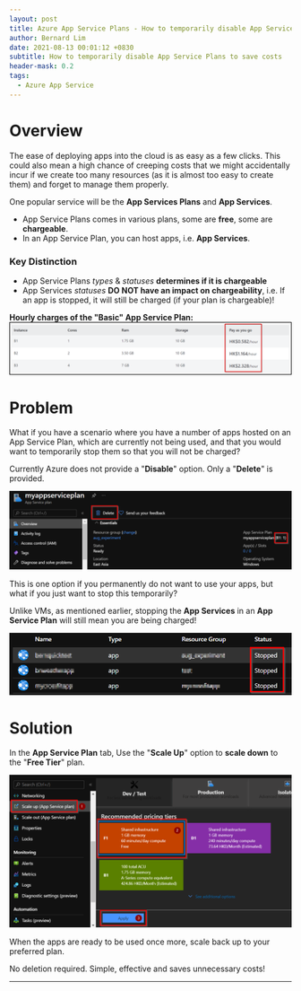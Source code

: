 ```yaml
---
layout: post
title: Azure App Service Plans - How to temporarily disable App Services Plans?
author: Bernard Lim
date: 2021-08-13 00:01:12 +0830
subtitle: How to temporarily disable App Service Plans to save costs
header-mask: 0.2
tags:
  - Azure App Service
---
```


# Overview

The ease of deploying apps into the cloud is as easy as a few clicks. This could also mean a high chance of creeping costs that we might accidentally incur if we create too many resources (as it is almost too easy to create them) and forget to manage them properly.

One popular service will be the **App Services Plans** and **App Services**.

- App Service Plans comes in various plans, some are **free**, some are **chargeable**.
- In an App Service Plan, you can host apps, i.e. **App Services**.

### Key Distinction

- App Service Plans _types_ & _statuses_ **determines if it is chargeable**
- App Services _statuses_ **DO NOT have an impact on chargeability**, i.e. If an app is stopped, it will still be charged (if your plan is chargeable)!

**Hourly charges of the "Basic" App Service Plan:**
![App Services Pricing](/img/posts/2021-08-13-appservice-disable-temporarily-save-costs/appservice_pricing_1.png)

# Problem

What if you have a scenario where you have a number of apps hosted on an App Service Plan, which are currently not being used, and that you would want to temporarily stop them so that you will not be charged?

Currently Azure does not provide a "**Disable**" option. Only a "**Delete**" is provided.

![App Services Stop](/img/posts/2021-08-13-appservice-disable-temporarily-save-costs/appservice_delete.png)

This is one option if you permanently do not want to use your apps, but what if you just want to stop this temporarily?

Unlike VMs, as mentioned earlier, stopping the **App Services** in an **App Service Plan** will still mean you are being charged!

![App Services Stop](/img/posts/2021-08-13-appservice-disable-temporarily-save-costs/appservice_app_stop.png)

# Solution

In the **App Service Plan** tab, Use the "**Scale Up**" option to **scale down** to the "**Free Tier**" plan.

![App Services Scale Down](/img/posts/2021-08-13-appservice-disable-temporarily-save-costs/appservice_scale_down.png)

When the apps are ready to be used once more, scale back up to your preferred plan.

No deletion required. Simple, effective and saves unnecessary costs!

---
